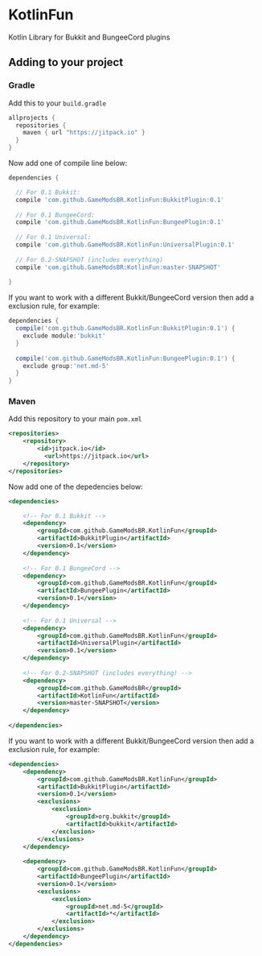 # KotlinFun
Kotlin Library for Bukkit and BungeeCord plugins

## Adding to your project

### Gradle
Add this to your `build.gradle`

```gradle
allprojects {
  repositories {
    maven { url "https://jitpack.io" }
  }
}
```

Now add one of compile line below:
```gradle
dependencies {

  // For 0.1 Bukkit:
  compile 'com.github.GameModsBR.KotlinFun:BukkitPlugin:0.1'
  
  // For 0.1 BungeeCord:
  compile 'com.github.GameModsBR.KotlinFun:BungeePlugin:0.1'
  
  // For 0.1 Universal:
  compile 'com.github.GameModsBR.KotlinFun:UniversalPlugin:0.1'
  
  // For 0.2-SNAPSHOT (includes everything)
  compile 'com.github.GameModsBR:KotlinFun:master-SNAPSHOT'
  
}
```

If you want to work with a different Bukkit/BungeeCord version then add a exclusion rule, for example:
```gradle
dependencies {
  compile('com.github.GameModsBR.KotlinFun:BukkitPlugin:0.1') {
    exclude module:'bukkit'
  }
  
  compile('com.github.GameModsBR.KotlinFun:BungeePlugin:0.1') {
    exclude group:'net.md-5'
  }
}
```

### Maven
Add this repository to your main `pom.xml`

```xml
<repositories>
    <repository>
        <id>jitpack.io</id>
	      <url>https://jitpack.io</url>
    </repository>
</repositories>
```

Now add one of the depedencies below:
```xml
<dependencies>

    <!-- For 0.1 Bukkit -->
    <dependency>
        <groupId>com.github.GameModsBR.KotlinFun</groupId>
        <artifactId>BukkitPlugin</artifactId>
        <version>0.1</version>
    </dependency>
    
    <!-- For 0.1 BungeeCord -->
    <dependency>
        <groupId>com.github.GameModsBR.KotlinFun</groupId>
        <artifactId>BungeePlugin</artifactId>
        <version>0.1</version>
    </dependency>
    
    <!-- For 0.1 Universal -->
    <dependency>
        <groupId>com.github.GameModsBR.KotlinFun</groupId>
        <artifactId>UniversalPlugin</artifactId>
        <version>0.1</version>
    </dependency>
    
    <!-- For 0.2-SNAPSHOT (includes everything) -->
    <dependency>
        <groupId>com.github.GameModsBR</groupId>
        <artifactId>KotlinFun</artifactId>
        <version>master-SNAPSHOT</version>
    </dependency>
    
</dependencies>
```

If you want to work with a different Bukkit/BungeeCord version then add a exclusion rule, for example:
```xml
<dependencies>
    <dependency>
        <groupId>com.github.GameModsBR.KotlinFun</groupId>
        <artifactId>BukkitPlugin</artifactId>
        <version>0.1</version>
        <exclusions>
            <exclusion>
                <groupId>org.bukkit</groupId>
                <artifactId>bukkit</artifactId>
            </exclusion>
        </exclusions>
    </dependency>
    
    <dependency>
        <groupId>com.github.GameModsBR.KotlinFun</groupId>
        <artifactId>BungeePlugin</artifactId>
        <version>0.1</version>
        <exclusions>
            <exclusion>
                <groupId>net.md-5</groupId>
                <artifactId>*</artifactId>
            </exclusion>
        </exclusions>
    </dependency>
</dependencies>
```
